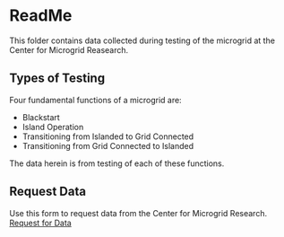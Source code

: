 # ReadMe
This folder contains data collected during testing of the microgrid at the Center for Microgrid Reasearch.

## Types of Testing
Four fundamental functions of a microgrid are:
- Blackstart
- Island Operation
- Transitioning from Islanded to Grid Connected
- Transitioning from Grid Connected to Islanded

The data herein is from testing of each of these functions.

## Request Data
Use this form to request data from the Center for Microgrid Research. <br>
[Request for Data](https://forms.office.com/Pages/ResponsePage.aspx?id=ef-BoIwx7EWV8zjrwoAUcu-vukI7k7dNlMyaJ19ycY5URVk0NDZGS0JRWklQQVpITFhHMEg1NTk1TC4u)
